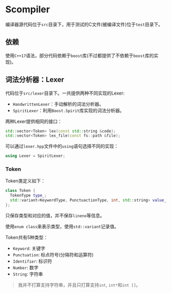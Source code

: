 # Scompiler

编译器源代码位于`src`目录下，用于测试的C文件(被编译文件)位于`test`目录下。

## 依赖

使用`C++17`语法，部分代码依赖于`boost`库(不过都提供了不依赖于`boost`库的实现)。

## 词法分析器：Lexer

代码位于`src/lexer`目录下。一共提供两种不同实现的Lexer:

* `HandwrittenLexer`：手动解析的词法分析器。
* `SpiritLexer`：利用`Boost.Spirit`库实现的词法分析器。

两种Lexer提供相同的接口：

```c++
std::vector<Token> lex(const std::string &code);
std::vector<Token> lex_file(const fs::path &file);
```

可以通过`lexer.hpp`文件中的`using`语句选择不同的实现：

```c++
using Lexer = SpiritLexer;
```

### Token

Token类定义如下：

```c++
class Token {
  TokenType type_;
  std::variant<KeywordType, PunctuactionType, int, std::string> value_;
};
```

只保存类型和对应的值，并不保存`lineno`等信息。

使用`enum class`来表示类型，使用`std::variant`记录值。

Token共有5种类型：

* `Keyword`: 关键字
* `Punctuation`: 标点符号(分隔符和运算符)
* `Identifier`: 标识符
* `Number`: 数字
* `String`: 字符串

> 我并不打算支持字符串，并且只打算支持`int`, `int*`和`int []`。


